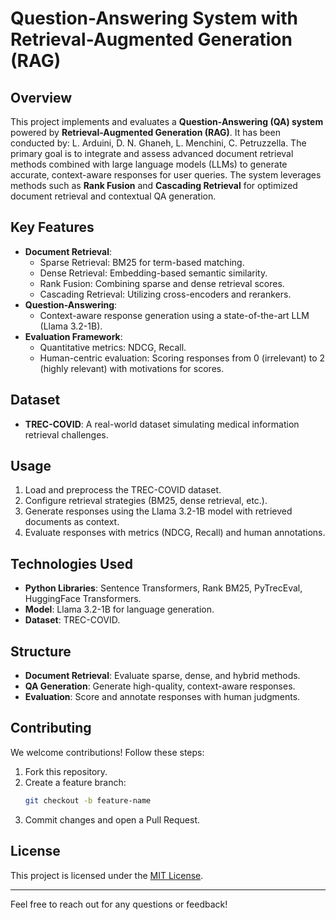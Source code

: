 # Question-Answering System with Retrieval-Augmented Generation (RAG)

## Overview
This project implements and evaluates a **Question-Answering (QA) system** powered by **Retrieval-Augmented Generation (RAG)**. It has been conducted by: L. Arduini, D. N. Ghaneh, L. Menchini, C. Petruzzella. The primary goal is to integrate and assess advanced document retrieval methods combined with large language models (LLMs) to generate accurate, context-aware responses for user queries. The system leverages methods such as **Rank Fusion** and **Cascading Retrieval** for optimized document retrieval and contextual QA generation.

## Key Features
- **Document Retrieval**:
  - Sparse Retrieval: BM25 for term-based matching.
  - Dense Retrieval: Embedding-based semantic similarity.
  - Rank Fusion: Combining sparse and dense retrieval scores.
  - Cascading Retrieval: Utilizing cross-encoders and rerankers.
- **Question-Answering**:
  - Context-aware response generation using a state-of-the-art LLM (Llama 3.2-1B).
- **Evaluation Framework**:
  - Quantitative metrics: NDCG, Recall.
  - Human-centric evaluation: Scoring responses from 0 (irrelevant) to 2 (highly relevant) with motivations for scores.

## Dataset
- **TREC-COVID**: A real-world dataset simulating medical information retrieval challenges.

## Usage
1. Load and preprocess the TREC-COVID dataset.
2. Configure retrieval strategies (BM25, dense retrieval, etc.).
3. Generate responses using the Llama 3.2-1B model with retrieved documents as context.
4. Evaluate responses with metrics (NDCG, Recall) and human annotations.

## Technologies Used
- **Python Libraries**: Sentence Transformers, Rank BM25, PyTrecEval, HuggingFace Transformers.
- **Model**: Llama 3.2-1B for language generation.
- **Dataset**: TREC-COVID.

## Structure
- **Document Retrieval**: Evaluate sparse, dense, and hybrid methods.
- **QA Generation**: Generate high-quality, context-aware responses.
- **Evaluation**: Score and annotate responses with human judgments.

## Contributing
We welcome contributions! Follow these steps:
1. Fork this repository.
2. Create a feature branch:
   ```bash
   git checkout -b feature-name
   ```
3. Commit changes and open a Pull Request.

## License
This project is licensed under the [MIT License](LICENSE).

---
Feel free to reach out for any questions or feedback!
